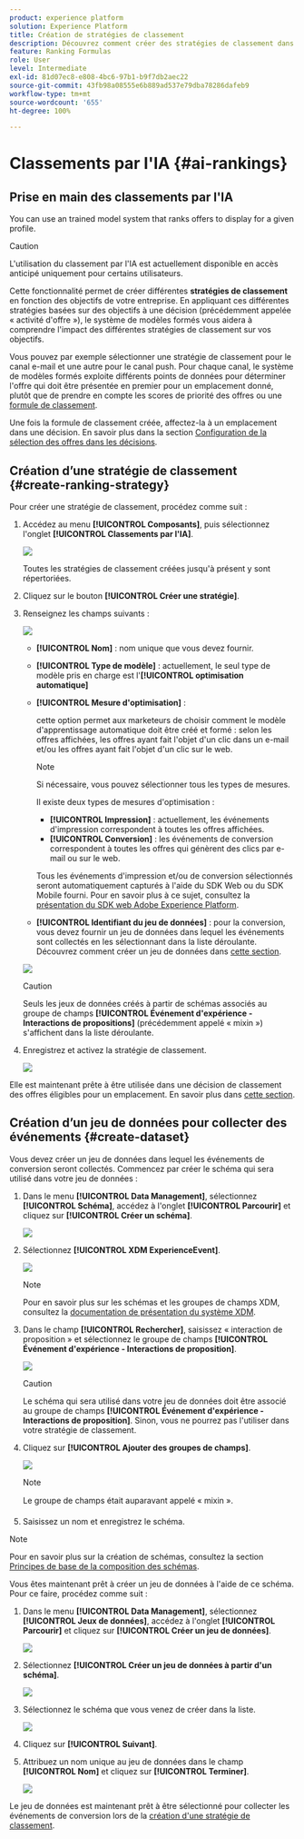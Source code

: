 ```yaml
---
product: experience platform
solution: Experience Platform
title: Création de stratégies de classement
description: Découvrez comment créer des stratégies de classement dans Adobe Experience Platform.
feature: Ranking Formulas
role: User
level: Intermediate
exl-id: 81d07ec8-e808-4bc6-97b1-b9f7db2aec22
source-git-commit: 43fb98a08555e6b889ad537e79dba78286dafeb9
workflow-type: tm+mt
source-wordcount: '655'
ht-degree: 100%

---
```


# Classements par l&#39;IA {#ai-rankings}

## Prise en main des classements par l&#39;IA

<!--If you are an [Adobe Experience Platform](https://experienceleague.adobe.com/docs/experience-platform/landing/home.html){target="_blank"} user leveraging the **Offer Decisioning** application service,-->You can use an trained model system that ranks offers to display for a given profile.

>[!CAUTION]
>
>L&#39;utilisation du classement par l&#39;IA est actuellement disponible en accès anticipé uniquement pour certains utilisateurs.

Cette fonctionnalité permet de créer différentes **stratégies de classement** en fonction des objectifs de votre entreprise. En appliquant ces différentes stratégies basées sur des objectifs à une décision (précédemment appelée « activité d&#39;offre »), le système de modèles formés vous aidera à comprendre l&#39;impact des différentes stratégies de classement sur vos objectifs.

Vous pouvez par exemple sélectionner une stratégie de classement pour le canal e-mail et une autre pour le canal push. Pour chaque canal, le système de modèles formés exploite différents points de données pour déterminer l&#39;offre qui doit être présentée en premier pour un emplacement donné, plutôt que de prendre en compte les scores de priorité des offres ou une [formule de classement](create-ranking-formulas.md).

<!--This feature is not enabled by default. To be able to use it, reach out to your Adobe contact.-->

Une fois la formule de classement créée, affectez-la à un emplacement dans une décision. En savoir plus dans la section [Configuration de la sélection des offres dans les décisions](../offer-activities/configure-offer-selection.md).

## Création d’une stratégie de classement {#create-ranking-strategy}

Pour créer une stratégie de classement, procédez comme suit :

1. Accédez au menu **[!UICONTROL Composants]**, puis sélectionnez l&#39;onglet **[!UICONTROL Classements par l&#39;IA]**.

   ![](../../assets/ai-ranking-list.png)

   Toutes les stratégies de classement créées jusqu&#39;à présent y sont répertoriées.

1. Cliquez sur le bouton **[!UICONTROL Créer une stratégie]**.

1. Renseignez les champs suivants :

   ![](../../assets/ai-ranking-fields.png)

   * **[!UICONTROL Nom]** : nom unique que vous devez fournir.

   * **[!UICONTROL Type de modèle]** : actuellement, le seul type de modèle pris en charge est l&#39;**[!UICONTROL optimisation automatique]** <!--More will be supported in the future so the drop-down list will be enabled.-->

   * **[!UICONTROL Mesure d&#39;optimisation]** :

      cette option permet aux marketeurs de choisir comment le modèle d&#39;apprentissage automatique doit être créé et formé : selon les offres affichées, les offres ayant fait l&#39;objet d&#39;un clic dans un e-mail et/ou les offres ayant fait l&#39;objet d&#39;un clic sur le web.

      >[!NOTE]
      >
      >Si nécessaire, vous pouvez sélectionner tous les types de mesures.

      Il existe deux types de mesures d&#39;optimisation :
      * **[!UICONTROL Impression]** : actuellement, les événements d&#39;impression correspondent à toutes les offres affichées.
      * **[!UICONTROL Conversion]** : les événements de conversion correspondent à toutes les offres qui génèrent des clics par e-mail ou sur le web.

      Tous les événements d&#39;impression et/ou de conversion sélectionnés seront automatiquement capturés à l&#39;aide du SDK Web ou du SDK Mobile fourni. Pour en savoir plus à ce sujet, consultez la [présentation du SDK web Adobe Experience Platform](https://experienceleague.adobe.com/docs/experience-platform/edge/home.html?lang=fr).

   * **[!UICONTROL Identifiant du jeu de données]** : pour la conversion, vous devez fournir un jeu de données dans lequel les événements sont collectés en les sélectionnant dans la liste déroulante. Découvrez comment créer un jeu de données dans [cette section](#create-dataset). <!--This dataset needs to be associated with a schema that must have the **[!UICONTROL Proposition Interactions]** field group (previously known as mixin) associated with it.-->

   ![](../../assets/ai-ranking-dataset-id.png)

   >[!CAUTION]
   >
   >Seuls les jeux de données créés à partir de schémas associés au groupe de champs **[!UICONTROL Événement d&#39;expérience - Interactions de propositions]** (précédemment appelé « mixin ») s&#39;affichent dans la liste déroulante.

1. Enregistrez et activez la stratégie de classement.

   ![](../../assets/ai-ranking-save-activate.png)

Elle est maintenant prête à être utilisée dans une décision de classement des offres éligibles pour un emplacement. En savoir plus dans [cette section](../offer-activities/configure-offer-selection.md#use-ranking-strategy).<!--TBC?-->

## Création d’un jeu de données pour collecter des événements {#create-dataset}

Vous devez créer un jeu de données dans lequel les événements de conversion seront collectés. Commencez par créer le schéma qui sera utilisé dans votre jeu de données :

1. Dans le menu **[!UICONTROL Data Management]**, sélectionnez **[!UICONTROL Schéma]**, accédez à l&#39;onglet **[!UICONTROL Parcourir]** et cliquez sur **[!UICONTROL Créer un schéma]**.

   ![](../../assets/ai-ranking-create-schema.png)

1. Sélectionnez **[!UICONTROL XDM ExperienceEvent]**.

   ![](../../assets/ai-ranking-xdm-event.png)

   >[!NOTE]
   >
   >    Pour en savoir plus sur les schémas et les groupes de champs XDM, consultez la [documentation de présentation du système XDM](https://experienceleague.adobe.com/docs/experience-platform/xdm/home.html?lang=fr).


1. Dans le champ **[!UICONTROL Rechercher]**, saisissez « interaction de proposition » et sélectionnez le groupe de champs **[!UICONTROL Événement d&#39;expérience - Interactions de proposition]**.

   ![](../../assets/ai-ranking-proposition-interactions.png)

   >[!CAUTION]
   >
   >    Le schéma qui sera utilisé dans votre jeu de données doit être associé au groupe de champs **[!UICONTROL Événement d&#39;expérience - Interactions de proposition]**. Sinon, vous ne pourrez pas l&#39;utiliser dans votre stratégie de classement.

1. Cliquez sur **[!UICONTROL Ajouter des groupes de champs]**.

   ![](../../assets/ai-ranking-add-field-group.png)

   >[!NOTE]
   >Le groupe de champs était auparavant appelé « mixin ».


1. Saisissez un nom et enregistrez le schéma.<!--How do you edit the fields in this new schema? Examples?-->

>[!NOTE]
>
>    Pour en savoir plus sur la création de schémas, consultez la section [Principes de base de la composition des schémas](https://experienceleague.adobe.com/docs/experience-platform/xdm/schema/composition.html?lang=fr?lang=fr#Understanding-schemas).

Vous êtes maintenant prêt à créer un jeu de données à l&#39;aide de ce schéma. Pour ce faire, procédez comme suit :

1. Dans le menu **[!UICONTROL Data Management]**, sélectionnez **[!UICONTROL Jeux de données]**, accédez à l&#39;onglet **[!UICONTROL Parcourir]** et cliquez sur **[!UICONTROL Créer un jeu de données]**.

   ![](../../assets/ai-ranking-create-dataset.png)

1. Sélectionnez **[!UICONTROL Créer un jeu de données à partir d&#39;un schéma]**.

   ![](../../assets/ai-ranking-create-dataset-from-schema.png)

1. Sélectionnez le schéma que vous venez de créer dans la liste.

   ![](../../assets/ai-ranking-dataset-select-schema.png)

1. Cliquez sur **[!UICONTROL Suivant]**.

1. Attribuez un nom unique au jeu de données dans le champ **[!UICONTROL Nom]** et cliquez sur **[!UICONTROL Terminer]**.

   ![](../../assets/ai-ranking-dataset-name.png)

Le jeu de données est maintenant prêt à être sélectionné pour collecter les événements de conversion lors de la [création d&#39;une stratégie de classement](#create-ranking-strategy).

<!--## Using a ranking strategy {#using-ranking}

To use the ranking strategy you created above, follow the steps below:

Once a ranking strategy has been created, you can assign it to a placement in a decision (previously known as offer activity). For more on this, see [Configure offers selection in decisions](../offer-activities/configure-offer-selection.md).

1. Create a decision.
1. Add a placement.
1. Add a collection.
1. Choose to rank offers by AI ranking (select it from the drop-down list).
1. Click Add ranking.
1. Select the ranking strategy that you created. All the details of the ranking strategy are displayed.
1. Click Next to confirm.
1. Save your decision.

It is now ready to be used in a decision to rank eligible offers for a placement (see [Configure offers selection in decisions](../offer-activities/configure-offer-selection.md)).-->

